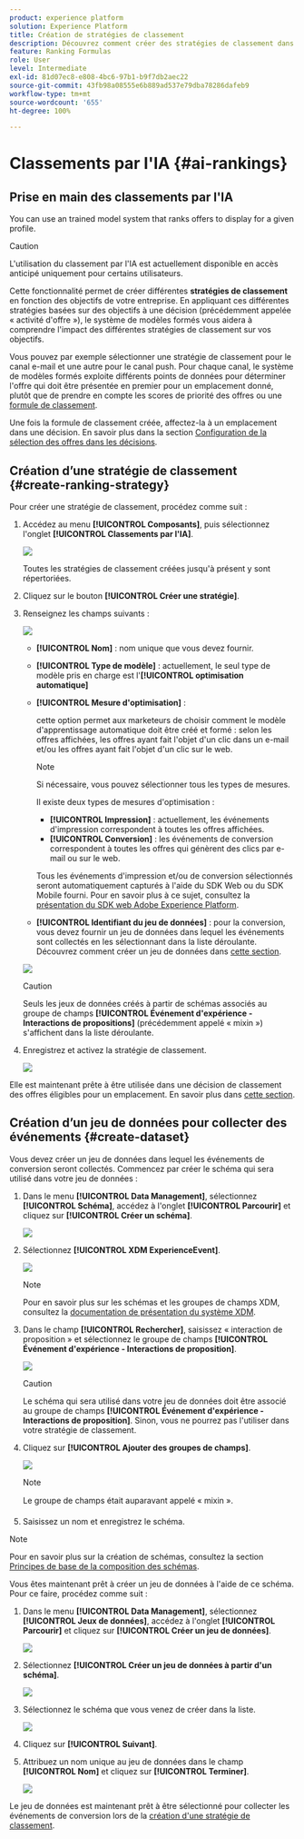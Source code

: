 ```yaml
---
product: experience platform
solution: Experience Platform
title: Création de stratégies de classement
description: Découvrez comment créer des stratégies de classement dans Adobe Experience Platform.
feature: Ranking Formulas
role: User
level: Intermediate
exl-id: 81d07ec8-e808-4bc6-97b1-b9f7db2aec22
source-git-commit: 43fb98a08555e6b889ad537e79dba78286dafeb9
workflow-type: tm+mt
source-wordcount: '655'
ht-degree: 100%

---
```


# Classements par l&#39;IA {#ai-rankings}

## Prise en main des classements par l&#39;IA

<!--If you are an [Adobe Experience Platform](https://experienceleague.adobe.com/docs/experience-platform/landing/home.html){target="_blank"} user leveraging the **Offer Decisioning** application service,-->You can use an trained model system that ranks offers to display for a given profile.

>[!CAUTION]
>
>L&#39;utilisation du classement par l&#39;IA est actuellement disponible en accès anticipé uniquement pour certains utilisateurs.

Cette fonctionnalité permet de créer différentes **stratégies de classement** en fonction des objectifs de votre entreprise. En appliquant ces différentes stratégies basées sur des objectifs à une décision (précédemment appelée « activité d&#39;offre »), le système de modèles formés vous aidera à comprendre l&#39;impact des différentes stratégies de classement sur vos objectifs.

Vous pouvez par exemple sélectionner une stratégie de classement pour le canal e-mail et une autre pour le canal push. Pour chaque canal, le système de modèles formés exploite différents points de données pour déterminer l&#39;offre qui doit être présentée en premier pour un emplacement donné, plutôt que de prendre en compte les scores de priorité des offres ou une [formule de classement](create-ranking-formulas.md).

<!--This feature is not enabled by default. To be able to use it, reach out to your Adobe contact.-->

Une fois la formule de classement créée, affectez-la à un emplacement dans une décision. En savoir plus dans la section [Configuration de la sélection des offres dans les décisions](../offer-activities/configure-offer-selection.md).

## Création d’une stratégie de classement {#create-ranking-strategy}

Pour créer une stratégie de classement, procédez comme suit :

1. Accédez au menu **[!UICONTROL Composants]**, puis sélectionnez l&#39;onglet **[!UICONTROL Classements par l&#39;IA]**.

   ![](../../assets/ai-ranking-list.png)

   Toutes les stratégies de classement créées jusqu&#39;à présent y sont répertoriées.

1. Cliquez sur le bouton **[!UICONTROL Créer une stratégie]**.

1. Renseignez les champs suivants :

   ![](../../assets/ai-ranking-fields.png)

   * **[!UICONTROL Nom]** : nom unique que vous devez fournir.

   * **[!UICONTROL Type de modèle]** : actuellement, le seul type de modèle pris en charge est l&#39;**[!UICONTROL optimisation automatique]** <!--More will be supported in the future so the drop-down list will be enabled.-->

   * **[!UICONTROL Mesure d&#39;optimisation]** :

      cette option permet aux marketeurs de choisir comment le modèle d&#39;apprentissage automatique doit être créé et formé : selon les offres affichées, les offres ayant fait l&#39;objet d&#39;un clic dans un e-mail et/ou les offres ayant fait l&#39;objet d&#39;un clic sur le web.

      >[!NOTE]
      >
      >Si nécessaire, vous pouvez sélectionner tous les types de mesures.

      Il existe deux types de mesures d&#39;optimisation :
      * **[!UICONTROL Impression]** : actuellement, les événements d&#39;impression correspondent à toutes les offres affichées.
      * **[!UICONTROL Conversion]** : les événements de conversion correspondent à toutes les offres qui génèrent des clics par e-mail ou sur le web.

      Tous les événements d&#39;impression et/ou de conversion sélectionnés seront automatiquement capturés à l&#39;aide du SDK Web ou du SDK Mobile fourni. Pour en savoir plus à ce sujet, consultez la [présentation du SDK web Adobe Experience Platform](https://experienceleague.adobe.com/docs/experience-platform/edge/home.html?lang=fr).

   * **[!UICONTROL Identifiant du jeu de données]** : pour la conversion, vous devez fournir un jeu de données dans lequel les événements sont collectés en les sélectionnant dans la liste déroulante. Découvrez comment créer un jeu de données dans [cette section](#create-dataset). <!--This dataset needs to be associated with a schema that must have the **[!UICONTROL Proposition Interactions]** field group (previously known as mixin) associated with it.-->

   ![](../../assets/ai-ranking-dataset-id.png)

   >[!CAUTION]
   >
   >Seuls les jeux de données créés à partir de schémas associés au groupe de champs **[!UICONTROL Événement d&#39;expérience - Interactions de propositions]** (précédemment appelé « mixin ») s&#39;affichent dans la liste déroulante.

1. Enregistrez et activez la stratégie de classement.

   ![](../../assets/ai-ranking-save-activate.png)

Elle est maintenant prête à être utilisée dans une décision de classement des offres éligibles pour un emplacement. En savoir plus dans [cette section](../offer-activities/configure-offer-selection.md#use-ranking-strategy).<!--TBC?-->

## Création d’un jeu de données pour collecter des événements {#create-dataset}

Vous devez créer un jeu de données dans lequel les événements de conversion seront collectés. Commencez par créer le schéma qui sera utilisé dans votre jeu de données :

1. Dans le menu **[!UICONTROL Data Management]**, sélectionnez **[!UICONTROL Schéma]**, accédez à l&#39;onglet **[!UICONTROL Parcourir]** et cliquez sur **[!UICONTROL Créer un schéma]**.

   ![](../../assets/ai-ranking-create-schema.png)

1. Sélectionnez **[!UICONTROL XDM ExperienceEvent]**.

   ![](../../assets/ai-ranking-xdm-event.png)

   >[!NOTE]
   >
   >    Pour en savoir plus sur les schémas et les groupes de champs XDM, consultez la [documentation de présentation du système XDM](https://experienceleague.adobe.com/docs/experience-platform/xdm/home.html?lang=fr).


1. Dans le champ **[!UICONTROL Rechercher]**, saisissez « interaction de proposition » et sélectionnez le groupe de champs **[!UICONTROL Événement d&#39;expérience - Interactions de proposition]**.

   ![](../../assets/ai-ranking-proposition-interactions.png)

   >[!CAUTION]
   >
   >    Le schéma qui sera utilisé dans votre jeu de données doit être associé au groupe de champs **[!UICONTROL Événement d&#39;expérience - Interactions de proposition]**. Sinon, vous ne pourrez pas l&#39;utiliser dans votre stratégie de classement.

1. Cliquez sur **[!UICONTROL Ajouter des groupes de champs]**.

   ![](../../assets/ai-ranking-add-field-group.png)

   >[!NOTE]
   >Le groupe de champs était auparavant appelé « mixin ».


1. Saisissez un nom et enregistrez le schéma.<!--How do you edit the fields in this new schema? Examples?-->

>[!NOTE]
>
>    Pour en savoir plus sur la création de schémas, consultez la section [Principes de base de la composition des schémas](https://experienceleague.adobe.com/docs/experience-platform/xdm/schema/composition.html?lang=fr?lang=fr#Understanding-schemas).

Vous êtes maintenant prêt à créer un jeu de données à l&#39;aide de ce schéma. Pour ce faire, procédez comme suit :

1. Dans le menu **[!UICONTROL Data Management]**, sélectionnez **[!UICONTROL Jeux de données]**, accédez à l&#39;onglet **[!UICONTROL Parcourir]** et cliquez sur **[!UICONTROL Créer un jeu de données]**.

   ![](../../assets/ai-ranking-create-dataset.png)

1. Sélectionnez **[!UICONTROL Créer un jeu de données à partir d&#39;un schéma]**.

   ![](../../assets/ai-ranking-create-dataset-from-schema.png)

1. Sélectionnez le schéma que vous venez de créer dans la liste.

   ![](../../assets/ai-ranking-dataset-select-schema.png)

1. Cliquez sur **[!UICONTROL Suivant]**.

1. Attribuez un nom unique au jeu de données dans le champ **[!UICONTROL Nom]** et cliquez sur **[!UICONTROL Terminer]**.

   ![](../../assets/ai-ranking-dataset-name.png)

Le jeu de données est maintenant prêt à être sélectionné pour collecter les événements de conversion lors de la [création d&#39;une stratégie de classement](#create-ranking-strategy).

<!--## Using a ranking strategy {#using-ranking}

To use the ranking strategy you created above, follow the steps below:

Once a ranking strategy has been created, you can assign it to a placement in a decision (previously known as offer activity). For more on this, see [Configure offers selection in decisions](../offer-activities/configure-offer-selection.md).

1. Create a decision.
1. Add a placement.
1. Add a collection.
1. Choose to rank offers by AI ranking (select it from the drop-down list).
1. Click Add ranking.
1. Select the ranking strategy that you created. All the details of the ranking strategy are displayed.
1. Click Next to confirm.
1. Save your decision.

It is now ready to be used in a decision to rank eligible offers for a placement (see [Configure offers selection in decisions](../offer-activities/configure-offer-selection.md)).-->

